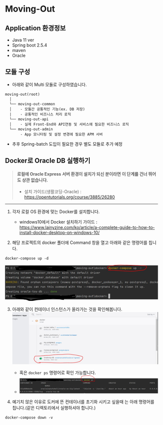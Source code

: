 # Moving-Out

## Application 환경정보
* Java 11 ver
* Spring boot 2.5.4
* maven
* Oracle

## 모듈 구성
* 아래와 같이 Multi 모듈로 구성하였습니다.
```
moving-out(root)
  │ 
  └── moving-out-common
  │    - 모듈간 공통적인 기능(ex. DB 저장) 
  |    - 공통적인 비즈니스 처리 로직
  └── moving-out-api
  │    - 실제 Front-End와 API연동 및 서비스에 필요한 비즈니스 로직
  └── moving-out-admin
       - App 모니터링 및 설정 변경에 필요한 APM 서버
```

* 추후 Spring-batch 도입이 필요한 경우 별도 모듈로 추가 예정


## Docker로 Oracle DB 실행하기

> #### 로컬에 Oracle Express 서버 환경이 설치가 되신 분이라면 이 단계를 건너 뛰어도 상관 없습니다.
> * 설치 가이드(생활코딩-Oracle) : https://opentutorials.org/course/3885/26280

___

1. 각자 로컬 OS 환경에 맞는 Docker를 설치합니다.
    * windows10에서 Docker 설치하기 가이드 : https://www.lainyzine.com/ko/article/a-complete-guide-to-how-to-install-docker-desktop-on-windows-10/

2. 해당 프로젝트의 docker 폴더에 Command 창을 열고 아래와 같은 명령어를 칩니다.
```
docker-compose up -d
```

![](./image/docker_01.jpg)

3. 아래와 같이 컨테이너 인스턴스가 올라가는 것을 확인해봅니다.
![](./image/docker_02.jpg)
   * 혹은 ```docker ps``` 명령어로 확인 가능합니다.
   * ![](./image/docker_03.jpg)

4. 예기치 않은 이유로 도커에 뜬 컨테이너를 초기화 시키고 싶을때 는 아래 명령어를 칩니다.(같은 디렉토리에서 실행하셔야 합니다.)
```
docker-compose down -v
```